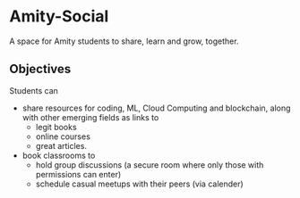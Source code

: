 # Amity-Social
A space for Amity students to share, learn and grow, together.

## Objectives
Students can 
* share resources for coding, ML, Cloud Computing and blockchain, along with other emerging fields as links to 
    * legit books
    * online courses
    * great articles.
* book classrooms to 
    * hold group discussions (a secure room where only those with permissions can enter)
    * schedule casual meetups with their peers (via calender)
